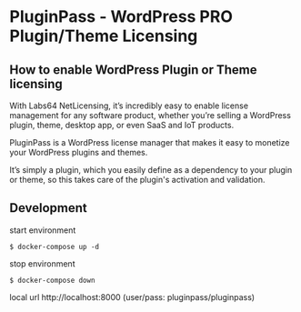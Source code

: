 # PluginPass - WordPress PRO Plugin/Theme Licensing

## How to enable WordPress Plugin or Theme licensing

With Labs64 NetLicensing, it’s incredibly easy to enable license management for any software product, whether you’re selling a WordPress plugin, theme, desktop app, or even SaaS and IoT products.

PluginPass is a WordPress license manager that makes it easy to monetize your WordPress plugins and themes.

It’s simply a plugin, which you easily define as a dependency to your plugin or theme, so this takes care of the plugin's activation and validation.

## Development

start environment
```
$ docker-compose up -d
```

stop environment
```
$ docker-compose down
```

local url
http://localhost:8000 (user/pass: pluginpass/pluginpass)
